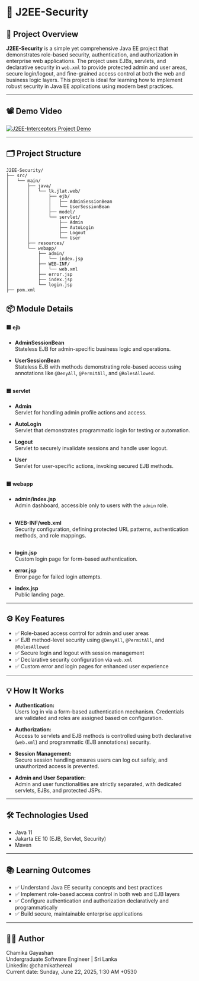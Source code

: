 # 🚀 J2EE-Security

## 📝 Project Overview

**J2EE-Security** is a simple yet comprehensive Java EE project that demonstrates role-based security, authentication, and authorization in enterprise web applications. The project uses EJBs, servlets, and declarative security in `web.xml` to provide protected admin and user areas, secure login/logout, and fine-grained access control at both the web and business logic layers. This project is ideal for learning how to implement robust security in Java EE applications using modern best practices.

---

## 📽️ Demo Video
[![J2EE-Interceptors Project Demo](https://github.com/chamikathereal/J2EE-Security/blob/main/J2EE-Security.png)](https://youtu.be/oISK2GQIXME)

---

## 🗂️ Project Structure

```
J2EE-Security/
├── src/
│   └── main/
│       ├── java/
│       │   └── lk.jlat.web/
│       │       ├── ejb/
│       │       │   ├── AdminSessionBean
│       │       │   └── UserSessionBean
│       │       ├── model/
│       │       └── servlet/
│       │           ├── Admin
│       │           ├── AutoLogin
│       │           ├── Logout
│       │           └── User
│       ├── resources/
│       └── webapp/
│           ├── admin/
│           │   └── index.jsp
│           ├── WEB-INF/
│           │   └── web.xml
│           ├── error.jsp
│           ├── index.jsp
│           └── login.jsp
├── pom.xml
```

## 📦 Module Details

#### 🟦 **ejb**
- **AdminSessionBean**  
  Stateless EJB for admin-specific business logic and operations.
  
- **UserSessionBean**  
  Stateless EJB with methods demonstrating role-based access using annotations like `@DenyAll`, `@PermitAll`, and `@RolesAllowed`.

##

#### 🟦 **servlet**
- **Admin**  
  Servlet for handling admin profile actions and access.
  
- **AutoLogin**  
  Servlet that demonstrates programmatic login for testing or automation.
  
- **Logout**  
  Servlet to securely invalidate sessions and handle user logout.
  
- **User**  
  Servlet for user-specific actions, invoking secured EJB methods.

##

#### 🟦 **webapp**
- **admin/index.jsp**  
  Admin dashboard, accessible only to users with the `admin` role.

  ##
  
- **WEB-INF/web.xml**  
  Security configuration, defining protected URL patterns, authentication methods, and role mappings.

  ##
  
- **login.jsp**  
  Custom login page for form-based authentication.
  
- **error.jsp**  
  Error page for failed login attempts.
  
- **index.jsp**  
  Public landing page.

---

## ⚙️ Key Features

- ✅ Role-based access control for admin and user areas
- ✅ EJB method-level security using `@DenyAll`, `@PermitAll`, and `@RolesAllowed`
- ✅ Secure login and logout with session management
- ✅ Declarative security configuration via `web.xml`
- ✅ Custom error and login pages for enhanced user experience

---

## 💡 How It Works

- **Authentication:**  
  Users log in via a form-based authentication mechanism. Credentials are validated and roles are assigned based on configuration.

- **Authorization:**  
  Access to servlets and EJB methods is controlled using both declarative (`web.xml`) and programmatic (EJB annotations) security.

- **Session Management:**  
  Secure session handling ensures users can log out safely, and unauthorized access is prevented.

- **Admin and User Separation:**  
  Admin and user functionalities are strictly separated, with dedicated servlets, EJBs, and protected JSPs.

---

## 🛠️ Technologies Used

- Java 11
- Jakarta EE 10 (EJB, Servlet, Security)
- Maven

---

## 📚 Learning Outcomes

- ✅ Understand Java EE security concepts and best practices
- ✅ Implement role-based access control in both web and EJB layers
- ✅ Configure authentication and authorization declaratively and programmatically
- ✅ Build secure, maintainable enterprise applications

---

## 🧑‍💻 Author

Chamika Gayashan  
Undergraduate Software Engineer | Sri Lanka  
Linkedin: @chamikathereal  
Current date: Sunday, June 22, 2025, 1:30 AM +0530
